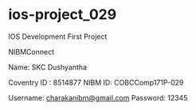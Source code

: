 # ios-project_029
IOS Development First Project

NIBMConnect

Name: SKC Dushyantha

Coventry ID : 8514877
NIBM ID: COBCComp171P-029

Username: charakanibm@gmail.com
Password: 12345
